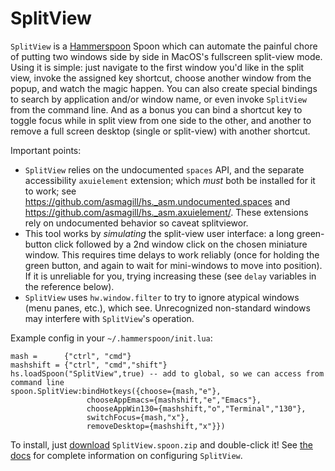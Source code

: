 # SplitView
`SplitView` is a [Hammerspoon](https://www.hammerspoon.org) Spoon which can automate the painful chore of putting two windows side by side in MacOS's fullscreen split-view mode.  Using it is simple: just navigate to the first window you'd like in the split view, invoke the assigned key shortcut, choose another window from the popup, and watch the magic happen. You can also create special bindings to search by application and/or window name, or even invoke `SplitView` from the command line.  And as a bonus you can bind a shortcut key to toggle focus while in split view from one side to the other, and another to remove a full screen desktop (single or split-view) with another shortcut.

Important points:
* `SplitView` relies on the undocumented `spaces` API, and the separate accessibility `axuielement` extension; which _must_ both be installed for it to work; see https://github.com/asmagill/hs._asm.undocumented.spaces and https://github.com/asmagill/hs._asm.axuielement/.  These extensions rely on undocumented behavior so caveat splitviewor.
* This tool works by _simulating_ the split-view user interface: a long green-button click followed by a 2nd window click on the chosen miniature window.  This requires time delays to work reliably (once for holding the green button, and again to wait for mini-windows to move into position).  If it is unreliable for you, trying increasing these (see `delay` variables in the reference below).
* `SplitView` uses `hw.window.filter` to try to ignore atypical windows (menu panes, etc.), which see.  Unrecognized non-standard windows may interfere with `SplitView`'s operation.

Example config in your `~/.hammerspoon/init.lua`:
```
mash =      {"ctrl", "cmd"}
mashshift = {"ctrl", "cmd","shift"}
hs.loadSpoon("SplitView",true) -- add to global, so we can access from command line
spoon.SplitView:bindHotkeys({choose={mash,"e"},
			     chooseAppEmacs={mashshift,"e","Emacs"},
			     chooseAppWin130={mashshift,"o","Terminal","130"},
			     switchFocus={mash,"x"},
			     removeDesktop={mashshift,"x"}})
```

To install, just [download](https://github.com/jdtsmith/SplitView/releases/latest) `SplitView.spoon.zip` and double-click it!
See [the docs](http://htmlpreview.github.io/?https://github.com/jdtsmith/SplitView/blob/master/html/SplitView.html) for complete information on configuring `SplitView`.
